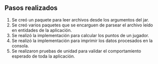 ## Pasos realizados ##
1. Se creó un paquete para leer archivos desde los argumentos del jar.
2. Se creó varios paquetes que se encarguen de parsear el archivo leído en entidades de la aplicación.
3. Se realizó la implementación para calcular los puntos de un jugador.
4. Se realizó la implementación para imprimir los datos procesados en la consola.
5. Se realizaron pruebas de unidad para validar el comportamiento esperado de toda la aplicación.